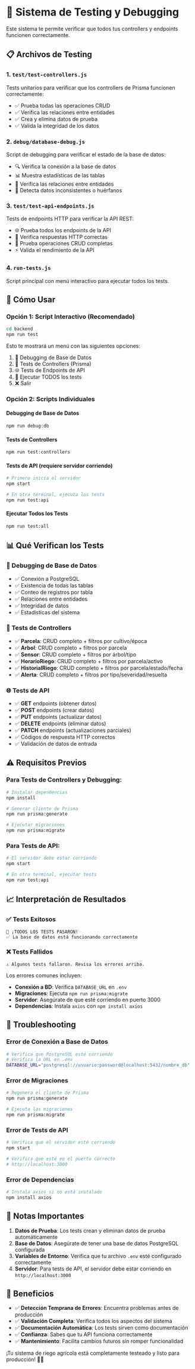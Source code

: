 # 🧪 Sistema de Testing y Debugging

Este sistema te permite verificar que todos tus controllers y endpoints funcionen correctamente.

## 📋 Archivos de Testing

### 1. **`test/test-controllers.js`**
Tests unitarios para verificar que los controllers de Prisma funcionen correctamente:
- ✅ Prueba todas las operaciones CRUD
- ✅ Verifica las relaciones entre entidades
- ✅ Crea y elimina datos de prueba
- ✅ Valida la integridad de los datos

### 2. **`debug/database-debug.js`**
Script de debugging para verificar el estado de la base de datos:
- 🔍 Verifica la conexión a la base de datos
- 📊 Muestra estadísticas de las tablas
- 🔗 Verifica las relaciones entre entidades
- 🚨 Detecta datos inconsistentes o huérfanos

### 3. **`test/test-api-endpoints.js`**
Tests de endpoints HTTP para verificar la API REST:
- 🌐 Prueba todos los endpoints de la API
- 📡 Verifica respuestas HTTP correctas
- 🔄 Prueba operaciones CRUD completas
- ⚡ Valida el rendimiento de la API

### 4. **`run-tests.js`**
Script principal con menú interactivo para ejecutar todos los tests.

## 🚀 Cómo Usar

### Opción 1: Script Interactivo (Recomendado)
```bash
cd backend
npm run test
```

Esto te mostrará un menú con las siguientes opciones:
1. 🔧 Debugging de Base de Datos
2. 🧪 Tests de Controllers (Prisma)
3. 🌐 Tests de Endpoints de API
4. 🚀 Ejecutar TODOS los tests
5. ❌ Salir

### Opción 2: Scripts Individuales

#### Debugging de Base de Datos
```bash
npm run debug:db
```

#### Tests de Controllers
```bash
npm run test:controllers
```

#### Tests de API (requiere servidor corriendo)
```bash
# Primero inicia el servidor
npm start

# En otra terminal, ejecuta los tests
npm run test:api
```

#### Ejecutar Todos los Tests
```bash
npm run test:all
```

## 📊 Qué Verifican los Tests

### 🔧 Debugging de Base de Datos
- ✅ Conexión a PostgreSQL
- ✅ Existencia de todas las tablas
- ✅ Conteo de registros por tabla
- ✅ Relaciones entre entidades
- ✅ Integridad de datos
- ✅ Estadísticas del sistema

### 🧪 Tests de Controllers
- ✅ **Parcela**: CRUD completo + filtros por cultivo/época
- ✅ **Arbol**: CRUD completo + filtros por parcela
- ✅ **Sensor**: CRUD completo + filtros por árbol/tipo
- ✅ **HorarioRiego**: CRUD completo + filtros por parcela/activo
- ✅ **HistorialRiego**: CRUD completo + filtros por parcela/estado/fecha
- ✅ **Alerta**: CRUD completo + filtros por tipo/severidad/resuelta

### 🌐 Tests de API
- ✅ **GET** endpoints (obtener datos)
- ✅ **POST** endpoints (crear datos)
- ✅ **PUT** endpoints (actualizar datos)
- ✅ **DELETE** endpoints (eliminar datos)
- ✅ **PATCH** endpoints (actualizaciones parciales)
- ✅ Códigos de respuesta HTTP correctos
- ✅ Validación de datos de entrada

## ⚠️ Requisitos Previos

### Para Tests de Controllers y Debugging:
```bash
# Instalar dependencias
npm install

# Generar cliente de Prisma
npm run prisma:generate

# Ejecutar migraciones
npm run prisma:migrate
```

### Para Tests de API:
```bash
# El servidor debe estar corriendo
npm start

# En otra terminal, ejecutar tests
npm run test:api
```

## 📈 Interpretación de Resultados

### ✅ Tests Exitosos
```
🎉 ¡TODOS LOS TESTS PASARON!
✅ La base de datos está funcionando correctamente
```

### ❌ Tests Fallidos
```
⚠️ Algunos tests fallaron. Revisa los errores arriba.
```

Los errores comunes incluyen:
- **Conexión a BD**: Verifica `DATABASE_URL` en `.env`
- **Migraciones**: Ejecuta `npm run prisma:migrate`
- **Servidor**: Asegúrate de que esté corriendo en puerto 3000
- **Dependencias**: Instala `axios` con `npm install axios`

## 🔧 Troubleshooting

### Error de Conexión a Base de Datos
```bash
# Verifica que PostgreSQL esté corriendo
# Verifica la URL en .env
DATABASE_URL="postgresql://usuario:password@localhost:5432/nombre_db"
```

### Error de Migraciones
```bash
# Regenera el cliente de Prisma
npm run prisma:generate

# Ejecuta las migraciones
npm run prisma:migrate
```

### Error de Tests de API
```bash
# Verifica que el servidor esté corriendo
npm start

# Verifica que esté en el puerto correcto
# http://localhost:3000
```

### Error de Dependencias
```bash
# Instala axios si no está instalado
npm install axios
```

## 📝 Notas Importantes

1. **Datos de Prueba**: Los tests crean y eliminan datos de prueba automáticamente
2. **Base de Datos**: Asegúrate de tener una base de datos PostgreSQL configurada
3. **Variables de Entorno**: Verifica que tu archivo `.env` esté configurado correctamente
4. **Servidor**: Para tests de API, el servidor debe estar corriendo en `http://localhost:3000`

## 🎯 Beneficios

- ✅ **Detección Temprana de Errores**: Encuentra problemas antes de producción
- ✅ **Validación Completa**: Verifica todos los aspectos del sistema
- ✅ **Documentación Automática**: Los tests sirven como documentación
- ✅ **Confianza**: Sabes que tu API funciona correctamente
- ✅ **Mantenimiento**: Facilita cambios futuros sin romper funcionalidad

¡Tu sistema de riego agrícola está completamente testeado y listo para producción! 🌱💧 